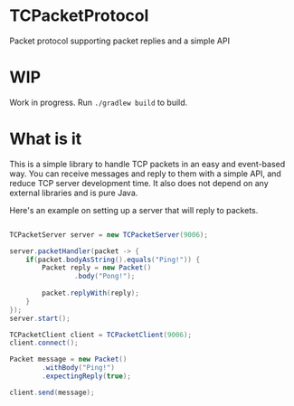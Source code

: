 # TCPacketProtocol
Packet protocol supporting packet replies and a simple API

# WIP
Work in progress. Run `./gradlew build` to build.

# What is it
This is a simple library to handle TCP packets in an easy and event-based way.
You can receive messages and reply to them with a simple API, and reduce TCP server development time.
It also does not depend on any external libraries and is pure Java.

Here's an example on setting up a server that will reply to packets.

```java

TCPacketServer server = new TCPacketServer(9006);

server.packetHandler(packet -> {
	if(packet.bodyAsString().equals("Ping!")) {
		Packet reply = new Packet()
				.body("Pong!");
		
		packet.replyWith(reply);
	}
});
server.start();

TCPacketClient client = TCPacketClient(9006);
client.connect();

Packet message = new Packet()
		.withBody("Ping!")
		.expectingReply(true);

client.send(message);
```